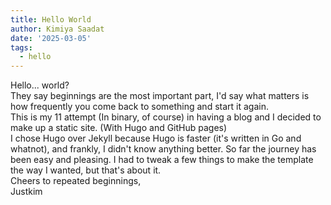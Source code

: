 ```yaml
---
title: Hello World
author: Kimiya Saadat
date: '2025-03-05'
tags:
  - hello
---
```

Hello... world?  
They say beginnings are the most important part, I'd say what matters is how frequently you come back to something and start it again.    
This is my 11 attempt (In binary, of course) in having a blog and I decided to make up a static site. (With Hugo and GitHub pages)  
I chose Hugo over Jekyll because Hugo is faster (it's written in Go and whatnot), and frankly, I didn't know anything better.
So far the journey has been easy and pleasing. I had to tweak a few things to make the template the way I wanted, but that's about it.  
Cheers to repeated beginnings,   
Justkim
